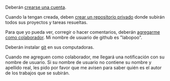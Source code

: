 Deberán [crearse una cuenta](https://github.com/join?source=header-home).

Cuando la tengan creada, deben [crear un repositorio privado](https://help.github.com/es/github/getting-started-with-github/create-a-repo) donde subirán todos sus proyectos y tareas resueltas.

Para que yo pueda ver, corregir o hacer comentarios, deberán [agregarme como colaborador](https://help.github.com/es/github/setting-up-and-managing-your-github-user-account/inviting-collaborators-to-a-personal-repository). Mi nombre de usuario 
de github es "labopoo".

Deberán instalar [git](https://git-scm.com/book/es/v2/Inicio---Sobre-el-Control-de-Versiones-Instalaci%C3%B3n-de-Git) en sus computadoras.

Cuando me agreguen como colaborador, me llegará una notificación con su nombre de usuario. Si su nombre de usuario no contiene su nombre y apellido real, les pido por favor que me avisen para saber quién es el autor de los trabajos que se subirán.

